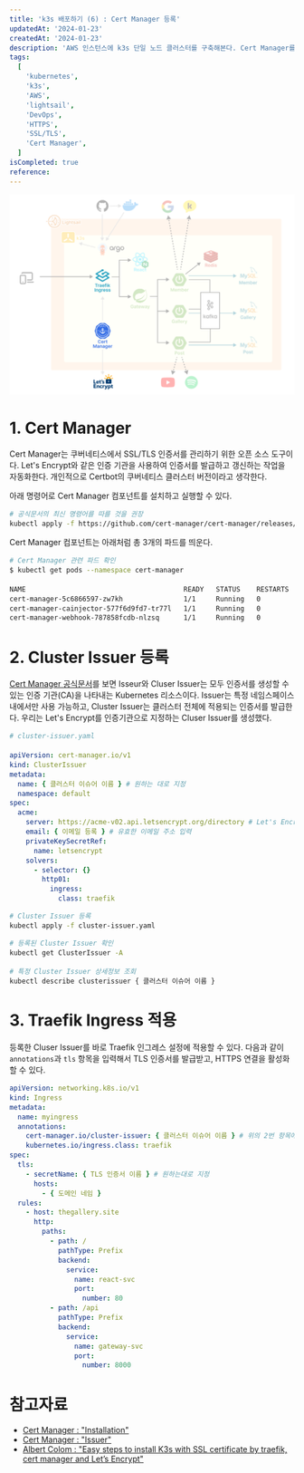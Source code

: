 ```yaml
---
title: 'k3s 배포하기 (6) : Cert Manager 등록'
updatedAt: '2024-01-23'
createdAt: '2024-01-23'
description: 'AWS 인스턴스에 k3s 단일 노드 클러스터를 구축해본다. Cert Manager를 이용해서 쿠버네티스 클러스터의 SSL 인증서를 관리하고, Traefik 인그레스에 등록해보자'
tags:
  [
    'kubernetes',
    'k3s',
    'AWS',
    'lightsail',
    'DevOps',
    'HTTPS',
    'SSL/TLS',
    'Cert Manager',
  ]
isCompleted: true
reference:
---
```


<img src="./assets/architecture-cert-manager.png" alt="프로젝트 아키텍쳐 구상도">

# 1. Cert Manager

Cert Manager는 쿠버네티스에서 SSL/TLS 인증서를 관리하기 위한 오픈 소스 도구이다. Let's Encrypt와 같은 인증 기관을 사용하여 인증서를 발급하고 갱신하는 작업을 자동화한다. 개인적으로 Certbot의 쿠버네티스 클러스터 버전이라고 생각한다.

아래 명령어로 Cert Manager 컴포넌트를 설치하고 실행할 수 있다.

```bash
# 공식문서의 최신 명령어를 따를 것을 권장
kubectl apply -f https://github.com/cert-manager/cert-manager/releases/download/v1.13.3/cert-manager.yaml
```

Cert Manager 컴포넌트는 아래처럼 총 3개의 파드를 띄운다.

```bash
# Cert Manager 관련 파드 확인
$ kubectl get pods --namespace cert-manager

NAME                                       READY   STATUS    RESTARTS   AGE
cert-manager-5c6866597-zw7kh               1/1     Running   0          2m
cert-manager-cainjector-577f6d9fd7-tr77l   1/1     Running   0          2m
cert-manager-webhook-787858fcdb-nlzsq      1/1     Running   0          2m
```

# 2. Cluster Issuer 등록

[Cert Manager 공식문서](https://cert-manager.io/docs/concepts/issuer/)를 보면 Isseur와 Cluser Issuer는 모두 인증서를 생성할 수 있는 인증 기관(CA)을 나타내는 Kubernetes 리소스이다. Issuer는 특정 네임스페이스 내에서만 사용 가능하고, Cluster Issuer는 클러스터 전체에 적용되는 인증서를 발급한다. 우리는 Let's Encrypt를 인증기관으로 지정하는 Cluser Issuer를 생성했다.

```yml
# cluster-issuer.yaml

apiVersion: cert-manager.io/v1
kind: ClusterIssuer
metadata:
  name: { 클러스터 이슈어 이름 } # 원하는 대로 지정
  namespace: default
spec:
  acme:
    server: https://acme-v02.api.letsencrypt.org/directory # Let's Encrypt 인증기관
    email: { 이메일 등록 } # 유효한 이메일 주소 입력
    privateKeySecretRef:
      name: letsencrypt
    solvers:
      - selector: {}
        http01:
          ingress:
            class: traefik
```

```bash
# Cluster Issuer 등록
kubectl apply -f cluster-issuer.yaml
```

```bash
# 등록된 Cluster Issuer 확인
kubectl get ClusterIssuer -A

# 특정 Cluster Issuer 상세정보 조회
kubectl describe clusterissuer { 클러스터 이슈어 이름 }
```

# 3. Traefik Ingress 적용

등록한 Cluser Issuer를 바로 Traefik 인그레스 설정에 적용할 수 있다. 다음과 같이 `annotations`과 `tls` 항목을 입력해서 TLS 인증서를 발급받고, HTTPS 연결을 활성화할 수 있다.

```yml
apiVersion: networking.k8s.io/v1
kind: Ingress
metadata:
  name: myingress
  annotations:
    cert-manager.io/cluster-issuer: { 클러스터 이슈어 이름 } # 위의 2번 항목에서 등록한 이름과 일치
    kubernetes.io/ingress.class: traefik
spec:
  tls:
    - secretName: { TLS 인증서 이름 } # 원하는대로 지정
      hosts:
        - { 도메인 네임 }
  rules:
    - host: thegallery.site
      http:
        paths:
          - path: /
            pathType: Prefix
            backend:
              service:
                name: react-svc
                port:
                  number: 80
          - path: /api
            pathType: Prefix
            backend:
              service:
                name: gateway-svc
                port:
                  number: 8000
```

# 참고자료

- [Cert Manager : "Installation"](https://cert-manager.io/docs/installation/kubectl/#steps)
- [Cert Manager : "Issuer"](ttps://cert-manager.io/docs/concepts/issuer/)
- [Albert Colom : "Easy steps to install K3s with SSL certificate by traefik, cert manager and Let’s Encrypt"](https://levelup.gitconnected.com/easy-steps-to-install-k3s-with-ssl-certificate-by-traefik-cert-manager-and-lets-encrypt-d74947fe7a8)

